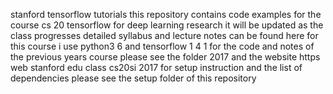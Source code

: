 stanford tensorflow tutorials this repository contains code examples for the course cs 20 tensorflow for deep learning research it will be updated as the class progresses detailed syllabus and lecture notes can be found here for this course i use python3 6 and tensorflow 1 4 1 for the code and notes of the previous years course please see the folder 2017 and the website https web stanford edu class cs20si 2017 for setup instruction and the list of dependencies please see the setup folder of this repository